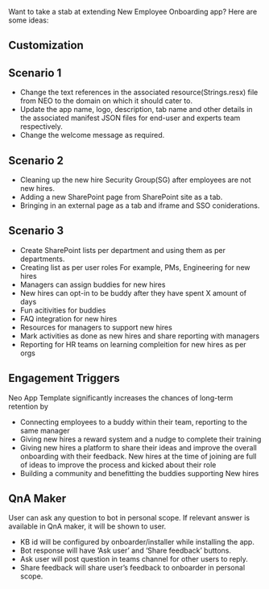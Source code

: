 Want to take a stab at extending New Employee Onboarding app? Here are some ideas: 

## Customization

## Scenario 1
- Change the text references in the associated resource(Strings.resx) file from NEO to the domain on which it should cater to.
- Update the app name, logo, description, tab name and other details in the associated manifest JSON files for end-user and experts team respectively.
- Change the welcome message as required.

## Scenario 2

- Cleaning up the new hire Security Group(SG) after employees are not new hires. 
- Adding a new SharePoint page from SharePoint site as a tab. 
- Bringing in an external page as a tab and iframe and SSO coniderations.

## Scenario 3

- Create SharePoint lists per department and using them as per departments. 
- Creating list as per user roles For example, PMs, Engineering for new hires 
- Managers can assign buddies for new hires 
- New hires can opt-in to be buddy after they have spent X amount of days 
- Fun acitivities for buddies 
- FAQ integration for new hires 
- Resources for managers to support new hires 
- Mark activities as done as new hires and share reporting with managers 
- Reporting for HR teams on learning compleition for new hires as per orgs 

## Engagement Triggers

Neo App Template significantly increases the chances of long-term retention by​

- Connecting employees to a buddy within their team, reporting to the same manager​
- Giving new hires a reward system and a nudge to complete their training​
- Giving new hires a platform to share their ideas and improve the overall onboarding with their feedback. New hires at the time of joining are full of ideas to improve the process and kicked about their role​
- Building a community and benefitting the buddies supporting New hires

## QnA Maker

User can ask any question to bot in personal scope. If relevant answer is available in QnA maker, it will be shown to user.​

- KB id will be configured by onboarder/installer while installing the app.​
- Bot response will have ‘Ask user’ and ‘Share feedback’ buttons.​
- Ask user will post question in teams channel for other users to reply.​
- Share feedback will share user’s feedback to onboarder in personal scope.